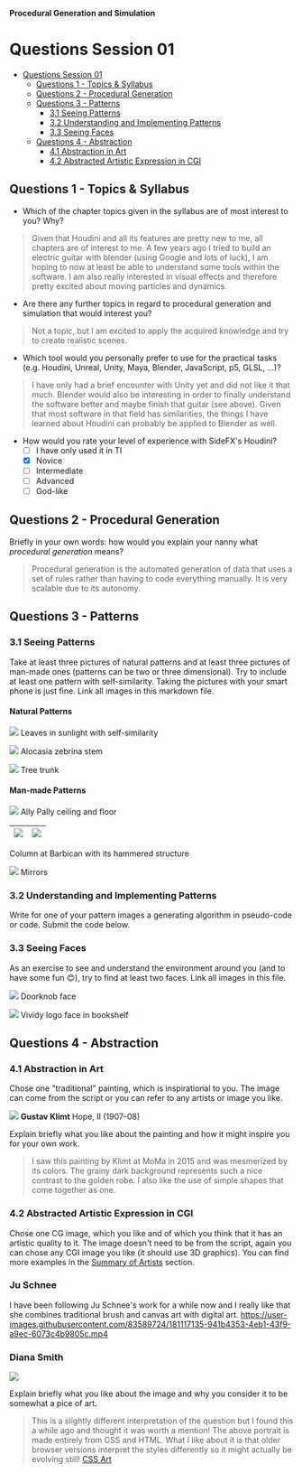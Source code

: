 **Procedural Generation and Simulation**

# Questions Session 01

* [Questions Session 01](#questions-session-01)
    * [Questions 1 - Topics & Syllabus](#questions-1---topics--syllabus)
    * [Questions 2 - Procedural Generation](#questions-2---procedural-generation)
    * [Questions 3 - Patterns](#questions-3---patterns)
        * [3.1 Seeing Patterns](#31-seeing-patterns)
        * [3.2 Understanding and Implementing Patterns](#32-understanding-and-implementing-patterns)
        * [3.3 Seeing Faces](#33-seeing-faces)
    * [Questions 4 - Abstraction](#questions-4---abstraction)
        * [4.1 Abstraction in Art](#41-abstraction-in-art)
        * [4.2 Abstracted Artistic Expression in CGI](#42-abstracted-artistic-expression-in-cgi)

## Questions 1 - Topics & Syllabus

* Which of the chapter topics given in the syllabus are of most interest to you? Why?
> Given that Houdini and all its features are pretty new to me, all chapters are of interest to me.
> A few years ago I tried to build an electric guitar with blender (using Google and lots of luck), I am hoping
> to now at least be able to understand some tools within the software.
> I am also really interested in visual effects and therefore pretty excited about moving particles and dynamics.

* Are there any further topics in regard to procedural generation and simulation that would interest you?
> Not a topic, but I am excited to apply the acquired knowledge and try to create realistic scenes.

* Which tool would you personally prefer to use for the practical tasks (e.g. Houdini, Unreal, Unity, Maya, Blender, JavaScript, p5, GLSL, ...)?
> I have only had a brief encounter with Unity yet and did not like it that much. Blender would also be interesting 
> in order to finally understand the software better and maybe finish that guitar (see above). 
> Given that most software in that field has similarities, the things I have learned about Houdini can probably be applied to Blender as well.

* How would you rate your level of experience with SideFX's Houdini?
    * [ ] I have only used it in TI
    * [x] Novice
    * [ ] Intermediate
    * [ ] Advanced
    * [ ] God-like

## Questions 2 - Procedural Generation

Briefly in your own words: how would you explain your nanny what *procedural generation* means?
> Procedural generation is the automated generation of data that uses a set of rules rather than 
> having to code everything manually. It is very scalable due to its autonomy.

## Questions 3 - Patterns

### 3.1 Seeing Patterns

Take at least three pictures of natural patterns and at least three pictures of man-made ones (patterns can be two or three dimensional). Try to include at least one pattern with self-similarity. Taking the pictures with your smart phone is just fine. Link all images in this markdown file.

#### Natural Patterns
![](img/leaves.jpg)
Leaves in sunlight with self-similarity

![](img/plant-stem.jpg)
Alocasia zebrina stem

![](img/trunk.jpg)
Tree trunk

#### Man-made Patterns
![](img/glass-ceiling.jpg)
Ally Pally ceiling and floor

 |![](img/barbican.jpg) | ![](img/column-closeup.jpeg)|
|:--------------------:|:-------------------------:|
Column at Barbican with its hammered structure

![](img/door.jpg)
Mirrors

### 3.2 Understanding and Implementing Patterns

Write for one of your pattern images a generating algorithm in pseudo-code or code. Submit the code below.

### 3.3 Seeing Faces

As an exercise to see and understand the environment around you (and to have some fun 😊), try to find at least two faces. Link all images in this file.

![](img/doorknob-face.jpg)
Doorknob face

![](img/vividy-face.jpg)
Vividy logo face in bookshelf


## Questions 4 - Abstraction

### 4.1 Abstraction in Art

Chose one "traditional" painting, which is inspirational to you. The image can come from the script or you can refer to any artists or image you like.

![](gustav-klimt.jpeg)
**Gustav Klimt**
Hope, II (1907-08)

Explain briefly what you like about the painting and how it might inspire you for your own work.
> I saw this painting by Klimt at MoMa in 2015 and was mesmerized by its colors. The grainy dark background represents 
> such a nice contrast to the golden robe. I also like the use of simple shapes that come together as one.

### 4.2 Abstracted Artistic Expression in CGI

Chose one CG image, which you like and of which you think that it has an artistic quality to it. The image doesn't need to be from the script, again you can chose any CGI image you like (it should use 3D graphics). You can find more examples in the [Summary of Artists](../../02_scripts/pgs_ss22_01_intro_script.md#summary-of-artists) section.

### Ju Schnee

I have been following Ju Schnee's work for a while now and I really like that she combines traditional brush and canvas art with digital art.
https://user-images.githubusercontent.com/83589724/181117135-941b4353-4eb1-43f9-a9ec-6073c4b9805c.mp4



### Diana Smith

![](purecss-francine.jpeg)

Explain briefly what you like about the image and why you consider it to be somewhat a pice of art. 
> This is a slightly different interpretation of the question but I found this a while ago and thought it was worth a mention!
> The above portrait is made entirely from CSS and HTML. What I like about it is that
> older browser versions interpret the styles differently so it might actually be evolving still!
> [CSS Art](https://digg.com/2018/purecss-francine)

